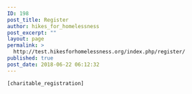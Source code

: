 ```yaml
---
ID: 198
post_title: Register
author: hikes_for_homelessness
post_excerpt: ""
layout: page
permalink: >
  http://test.hikesforhomelessness.org/index.php/register/
published: true
post_date: 2018-06-22 06:12:32
---
```

<code>[charitable_registration]</code>